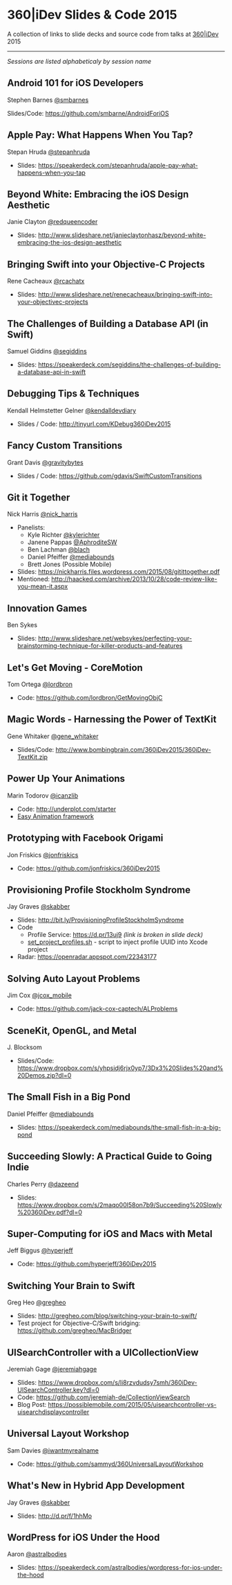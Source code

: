 360|iDev Slides & Code 2015
==============

A collection of links to slide decks and source code from talks at [360|iDev](http://360idev.com) 2015

-----

_Sessions are listed alphabeticaly by session name_


## Android 101 for iOS Developers
Stephen Barnes [@smbarnes](https://twitter.com/smbarnes)

Slides/Code: https://github.com/smbarne/AndroidForiOS


## Apple Pay: What Happens When You Tap?
Stepan Hruda [@stepanhruda](https://twitter.com/stepanhruda)

* Slides: https://speakerdeck.com/stepanhruda/apple-pay-what-happens-when-you-tap


## Beyond White: Embracing the iOS Design Aesthetic
Janie Clayton [@redqueencoder](https://twitter.com/redqueencoder)

* Slides: http://www.slideshare.net/janieclaytonhasz/beyond-white-embracing-the-ios-design-aesthetic


## Bringing Swift into your Objective-C Projects
Rene Cacheaux [@rcachatx](https://twitter.com/rcachatx)

* Slides: http://www.slideshare.net/renecacheaux/bringing-swift-into-your-objectivec-projects


## The Challenges of Building a Database API (in Swift)
Samuel Giddins [@segiddins](https://twitter.com/segiddins)

* Slides: https://speakerdeck.com/segiddins/the-challenges-of-building-a-database-api-in-swift


## Debugging Tips & Techniques
Kendall Helmstetter Gelner [@kendalldevdiary](https://twitter.com/kendalldevdiary)

* Slides / Code: http://tinyurl.com/KDebug360iDev2015


## Fancy Custom Transitions
Grant Davis [@gravitybytes](https://twiter.com/gravitybytes)
* Slides / Code: https://github.com/gdavis/SwiftCustomTransitions


## Git it Together
Nick Harris [@nick_harris](https://twitter.com/nick_harris)

* Panelists:
  * Kyle Richter [@kylerichter](https://twitter.com/kylerichter)
  * Janene Pappas [@AphroditeSW](https://twitter.com/AphroditeSW)
  * Ben Lachman [@blach](https://twitter.com/blach)
  * Daniel Pfeiffer [@mediabounds](https://twitter.com/mediabounds)
  * Brett Jones (Possible Mobile)
* Slides: https://nickharris.files.wordpress.com/2015/08/gitittogether.pdf
* Mentioned: http://haacked.com/archive/2013/10/28/code-review-like-you-mean-it.aspx


## Innovation Games
Ben Sykes

* Slides:  http://www.slideshare.net/websykes/perfecting-your-brainstorming-technique-for-killer-products-and-features


## Let's Get Moving - CoreMotion
Tom Ortega [@lordbron](https://twitter.com/lordbron)

* Code: https://github.com/lordbron/GetMovingObjC


## Magic Words - Harnessing the Power of TextKit
Gene Whitaker [@gene_whitaker](https://twitter.com/gene_whitaker)

* Slides/Code: http://www.bombingbrain.com/360iDev2015/360iDev-TextKit.zip


## Power Up Your Animations
Marin Todorov [@icanzlib](https://twitter.com/icanzlib)

* Code: http://underplot.com/starter
* [Easy Animation framework](https://github.com/icanzilb/EasyAnimation)


## Prototyping with Facebook Origami
Jon Friskics [@jonfriskics](https://twitter.com/jonfriskics)

* Code: https://github.com/jonfriskics/360iDev2015


## Provisioning Profile Stockholm Syndrome
Jay Graves [@skabber](https://twitter.com/skabber)

* Slides: http://bit.ly/ProvisioningProfileStockholmSyndrome
* Code
  * Profile Service: https://d.pr/13uj9 _(link is broken in slide deck)_
  * [set_project_profiles.sh](https://gist.github.com/skabber/63a10739efaead97e59f) - script to inject profile UUID into Xcode project
* Radar: https://openradar.appspot.com/22343177


## Solving Auto Layout Problems
Jim Cox [@jcox_mobile](https://twitter.com/jcox_mobile)

* Code: https://github.com/jack-cox-captech/ALProblems


## SceneKit, OpenGL, and Metal
J. Blocksom

* Slides/Code: https://www.dropbox.com/s/yhpsidj6rjx0yp7/3Dx3%20Slides%20and%20Demos.zip?dl=0


## The Small Fish in a Big Pond
Daniel Pfeiffer [@mediabounds](https://twitter.com/mediabounds)

* Slides: https://speakerdeck.com/mediabounds/the-small-fish-in-a-big-pond


## Succeeding Slowly: A Practical Guide to Going Indie
Charles Perry [@dazeend](https://twitter.com/dazeend)

* Slides: https://www.dropbox.com/s/2maqo00l58on7b9/Succeeding%20Slowly%20360iDev.pdf?dl=0


## Super-Computing for iOS and Macs with Metal
Jeff Biggus [@hyperjeff](https://twitter.com/hyperjeff)

* Code: https://github.com/hyperjeff/360iDev2015


## Switching Your Brain to Swift
Greg Heo [@gregheo](https://twitter.com/gregheo)

* Slides: http://gregheo.com/blog/switching-your-brain-to-swift/
* Test project for Objective-C/Swift bridging: https://github.com/gregheo/MacBridger


## UISearchController with a UICollectionView
Jeremiah Gage [@jeremiahgage](https://twitter.com/jeremiahgage)

* Slides: https://www.dropbox.com/s/li8rzvdudsy7smh/360iDev-UISearchController.key?dl=0
* Code: https://github.com/jeremiah-de/CollectionViewSearch
* Blog Post:  https://possiblemobile.com/2015/05/uisearchcontroller-vs-uisearchdisplaycontroller


## Universal Layout Workshop
Sam Davies [@iwantmyrealname](https://twitter.com/iwantmyrealname)

* Code: https://github.com/sammyd/360UniversalLayoutWorkshop


## What's New in Hybrid App Development
Jay Graves [@skabber](https://twitter.com/skabber)

* Slides: http://d.pr/f/1hhMo


## WordPress for iOS Under the Hood
Aaron [@astralbodies](https://github.com/astralbodies)

* Slides: https://speakerdeck.com/astralbodies/wordpress-for-ios-under-the-hood
